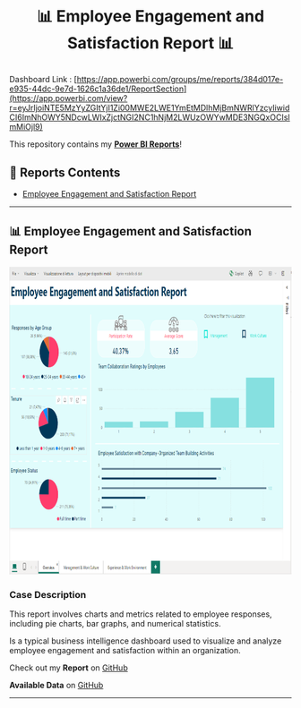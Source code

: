 # <p align="center" style="margin-top: 0px;">📊 Employee Engagement and Satisfaction Report 📊

Dashboard Link : [https://app.powerbi.com/groups/me/reports/384d017e-e935-44dc-9e7d-1626c1a36de1/ReportSection](https://app.powerbi.com/view?r=eyJrIjoiNTE5MzYyZGItYjI1Zi00MWE2LWE1YmEtMDlhMjBmNWRlYzcyIiwidCI6ImNhOWY5NDcwLWIxZjctNGI2NC1hNjM2LWUzOWYwMDE3NGQxOCIsImMiOjl9)

This repository contains my **[Power BI Reports](https://github.com/erisaxhelilaj/Power_BI_Reports)**!
  
## 🧾 Reports Contents

- [Employee Engagement and Satisfaction Report](https://github.com/erisaxhelilaj/Power_BI_Reports/tree/master/Employee%20Engagement%20and%20Satisfaction%20Report)

***

## 📊 Employee Engagement and Satisfaction Report 

<p align="center" style="margin-bottom: 0px !important;">
<img src="https://github.com/erisaxhelilaj/Power_BI_Reports/blob/master/Employee%20Engagement%20and%20Satisfaction%20Report/DataSets/Overview.PNG" width="900" height="550">


### Case Description
  
This report involves charts and metrics related to employee responses, including pie charts, bar graphs, and numerical statistics. </p>
Is a typical business intelligence dashboard used to visualize and analyze employee engagement and satisfaction within an organization.


Check out my **Report** on [GitHub](https://github.com/erisaxhelilaj/Power_BI_Reports/blob/master/Employee%20Engagement%20and%20Satisfaction%20Report/Employee%20Engagement%20and%20Satisfaction%20Report.md)
 
**Available Data** on [GitHub](https://github.com/erisaxhelilaj/Power_BI_Reports/tree/master/Employee%20Engagement%20and%20Satisfaction%20Report/DataSets)
***



